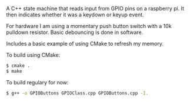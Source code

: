 A C++ state machine that reads input from GPIO pins on a raspberry pi.
It then indicates whether it was a keydown or keyup event.

For hardware I am using a momentary push button switch with a 10k pulldown resistor.
Basic debouncing is done in software.


Includes a basic example of using CMake to refresh my memory.

To build using CMake:
```bash
$ cmake .
$ make
```

To build regulary for now:
```bash
$ g++ -o GPIOButtons GPIOClass.cpp GPIOButtons.cpp -I.
```
